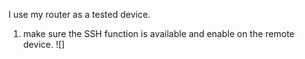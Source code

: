 I use my router as a tested device.

1. make sure the SSH function is available and enable on the remote device.
   ![]
